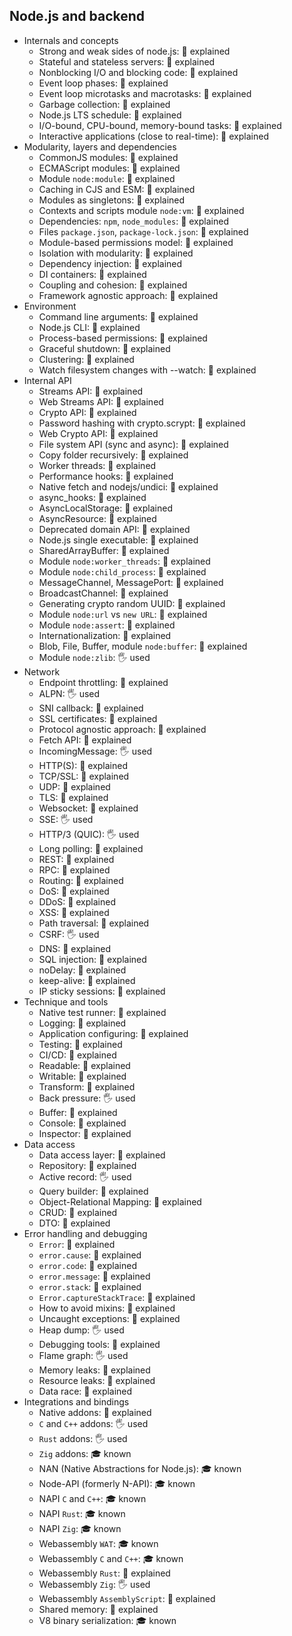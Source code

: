 ## Node.js and backend

- Internals and concepts
  - Strong and weak sides of node.js: 🙋 explained
  - Stateful and stateless servers: 🙋 explained
  - Nonblocking I/O and blocking code: 🙋 explained
  - Event loop phases: 🙋 explained
  - Event loop microtasks and macrotasks: 🙋 explained
  - Garbage collection: 🙋 explained
  - Node.js LTS schedule: 🙋 explained
  - I/O-bound, CPU-bound, memory-bound tasks: 🙋 explained
  - Interactive applications (close to real-time): 🙋 explained
- Modularity, layers and dependencies
  - CommonJS modules: 🙋 explained
  - ECMAScript modules: 🙋 explained
  - Module `node:module`: 🙋 explained
  - Caching in CJS and ESM: 🙋 explained
  - Modules as singletons: 🙋 explained
  - Contexts and scripts module `node:vm`: 🙋 explained
  - Dependencies: `npm`, `node_modules`: 🙋 explained
  - Files `package.json`, `package-lock.json`: 🙋 explained
  - Module-based permissions model: 🙋 explained
  - Isolation with modularity: 🙋 explained
  - Dependency injection: 🙋 explained
  - DI containers: 🙋 explained
  - Coupling and cohesion: 🙋 explained
  - Framework agnostic approach: 🙋 explained
- Environment
  - Command line arguments: 🙋 explained
  - Node.js CLI: 🙋 explained
  - Process-based permissions: 🙋 explained
  - Graceful shutdown: 🙋 explained
  - Clustering: 🙋 explained
  - Watch filesystem changes with --watch: 🙋 explained
- Internal API
  - Streams API: 🙋 explained
  - Web Streams API: 🙋 explained
  - Crypto API: 🙋 explained
  - Password hashing with crypto.scrypt: 🙋 explained
  - Web Crypto API: 🙋 explained
  - File system API (sync and async): 🙋 explained
  - Copy folder recursively: 🙋 explained
  - Worker threads: 🙋 explained
  - Performance hooks: 🙋 explained
  - Native fetch and nodejs/undici: 🙋 explained
  - async_hooks: 🙋 explained
  - AsyncLocalStorage: 🙋 explained
  - AsyncResource: 🙋 explained
  - Deprecated domain API: 🙋 explained
  - Node.js single executable: 🙋 explained
  - SharedArrayBuffer: 🙋 explained
  - Module `node:worker_threads`: 🙋 explained
  - Module `node:child_process`: 🙋 explained
  - MessageChannel, MessagePort: 🙋 explained
  - BroadcastChannel: 🙋 explained
  - Generating crypto random UUID: 🙋 explained
  - Module `node:url` vs `new URL`: 🙋 explained
  - Module `node:assert`: 🙋 explained
  - Internationalization: 🙋 explained
  - Blob, File, Buffer, module `node:buffer`: 🙋 explained
  - Module `node:zlib`: 🖐️ used
- Network
  - Endpoint throttling: 🙋 explained
  - ALPN: 🖐️ used
  - SNI callback: 🙋 explained
  - SSL certificates: 🙋 explained
  - Protocol agnostic approach: 🙋 explained
  - Fetch API: 🙋 explained
  - IncomingMessage: 🖐️ used
  - HTTP(S): 🙋 explained
  - TCP/SSL: 🙋 explained
  - UDP: 🙋 explained
  - TLS: 🙋 explained
  - Websocket: 🙋 explained
  - SSE: 🖐️ used
  - HTTP/3 (QUIC): 🖐️ used
  - Long polling: 🙋 explained
  - REST: 🙋 explained
  - RPC: 🙋 explained
  - Routing: 🙋 explained
  - DoS: 🙋 explained
  - DDoS: 🙋 explained
  - XSS: 🙋 explained
  - Path traversal: 🙋 explained
  - CSRF: 🖐️ used
  - DNS: 🙋 explained
  - SQL injection: 🙋 explained
  - noDelay: 🙋 explained
  - keep-alive: 🙋 explained
  - IP sticky sessions: 🙋 explained
- Technique and tools
  - Native test runner: 🙋 explained
  - Logging: 🙋 explained
  - Application configuring: 🙋 explained
  - Testing: 🙋 explained
  - CI/CD: 🙋 explained
  - Readable: 🙋 explained
  - Writable: 🙋 explained
  - Transform: 🙋 explained
  - Back pressure: 🖐️ used
  - Buffer: 🙋 explained
  - Console: 🙋 explained
  - Inspector: 🙋 explained
- Data access
  - Data access layer: 🙋 explained
  - Repository: 🙋 explained
  - Active record: 🖐️ used
  - Query builder: 🙋 explained
  - Object-Relational Mapping: 🙋 explained
  - CRUD: 🙋 explained
  - DTO: 🙋 explained
- Error handling and debugging
  - `Error`: 🙋 explained
  - `error.cause`: 🙋 explained
  - `error.code`: 🙋 explained
  - `error.message`: 🙋 explained
  - `error.stack`: 🙋 explained
  - `Error.captureStackTrace`: 🙋 explained
  - How to avoid mixins: 🙋 explained
  - Uncaught exceptions: 🙋 explained
  - Heap dump: 🖐️ used
  - Debugging tools: 🙋 explained
  - Flame graph: 🖐️ used
  - Memory leaks: 🙋 explained
  - Resource leaks: 🙋 explained
  - Data race: 🙋 explained
- Integrations and bindings
  - Native addons: 🙋 explained
  - `C` and `C++` addons: 🖐️ used
  - `Rust` addons: 🖐️ used
  - `Zig` addons: 🎓 known
  - NAN (Native Abstractions for Node.js): 🎓 known
  - Node-API (formerly N-API): 🎓 known
  - NAPI `C` and `C++`: 🎓 known
  - NAPI `Rust`: 🎓 known
  - NAPI `Zig`: 🎓 known
  - Webassembly `WAT`: 🎓 known
  - Webassembly `C` and `C++`: 🎓 known
  - Webassembly `Rust`: 🙋 explained
  - Webassembly `Zig`: 🖐️ used
  - Webassembly `AssemblyScript`: 🙋 explained
  - Shared memory: 🙋 explained
  - V8 binary serialization: 🎓 known
